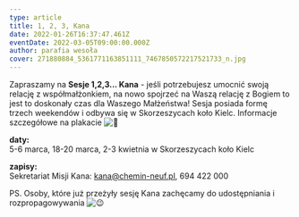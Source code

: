 ```yaml
---
type: article
title: 1, 2, 3, Kana
date: 2022-01-26T16:37:47.461Z
eventDate: 2022-03-05T09:00:00.000Z
author: parafia wesoła
cover: 271880884_5361771163851111_7467850572217521733_n.jpg
---
```

<!--StartFragment-->

Zapraszamy na **Sesje 1,2,3... Kana** - jeśli potrzebujesz umocnić swoją relację z współmałżonkiem, na nowo spojrzeć na Waszą relację z Bogiem to jest to doskonały czas dla Waszego Małżeństwa! Sesja posiada formę trzech weekendów i odbywa się w Skorzeszycach koło Kielc. Informacje szczegółowe na plakacie ![🙂](https://static.xx.fbcdn.net/images/emoji.php/v9/t4c/1/16/1f642.png)

**daty:**\
5-6 marca, 18-20 marca, 2-3 kwietnia w Skorzeszycach koło Kielc

**zapisy:**\
Sekretariat Misji Kana: kana@chemin-neuf.pl, 694 422 000

PS. Osoby, które już przeżyły sesję Kana zachęcamy do udostępniania i rozpropagowywania ![😉](https://static.xx.fbcdn.net/images/emoji.php/v9/t57/1/16/1f609.png)

<!--EndFragment-->
